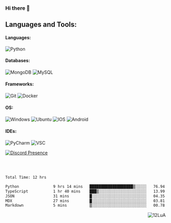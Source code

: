 ### Hi there 👋

## Languages and Tools:

#### Languages:

<p align="left">
  <img align="center" src="https://img.shields.io/badge/Python-14354C?style=for-the-badge&logo=python&logoColor=white" alt="Python" />
</p>

#### Databases:
 <p align="left">
  <img align="center" src="https://img.shields.io/badge/MongoDB-4EA94B?style=for-the-badge&logo=mongodb&logoColor=white" alt="MongoDB" />
  <img align="center" src="https://img.shields.io/badge/MySQL-00000F?style=for-the-badge&logo=mysql&logoColor=white" alt="MySQL" />
</p>

#### Frameworks:
<p align="left">
  <img align="center" src="https://img.shields.io/badge/Git-F05032?style=for-the-badge&logo=git&logoColor=white" alt="Git" />
  <img align="center" src="https://img.shields.io/badge/Docker-2CA5E0?style=for-the-badge&logo=docker&logoColor=white" alt="Docker" />
</p>

#### OS:
<p align="left">
  <img align="center" src="https://img.shields.io/badge/Windows-0078D6?style=for-the-badge&logo=windows&logoColor=white" alt="Windows" />
  <img align="center" src="https://img.shields.io/badge/Ubuntu-A81D33?style=for-the-badge&logo=ubuntu&logoColor=white" alt="Ubuntu" />
  <img align="center" src="https://img.shields.io/badge/iOS-000000?style=for-the-badge&logo=ios&logoColor=white" alt="IOS" />
  <img align="center" src="https://img.shields.io/badge/Android-3DDC84?style=for-the-badge&logo=android&logoColor=white" alt="Android" />
</p>  

#### IDEs:
<p align="left">
  <img align="center" src="https://img.shields.io/badge/PyCharm-000000.svg?&style=for-the-badge&logo=PyCharm&logoColor=white" alt="PyCharm" />
  <img align="center" src="https://img.shields.io/badge/Visual_Studio_Code-0078D4?style=for-the-badge&logo=visual%20studio%20code&logoColor=white" alt="VSC" />
</p>
<p>

[![Discord Presence](https://lanyard.cnrad.dev/api/602846728147959808)](https://discord.com/users/602846728147959808)
  
</p>

<br />
<br />

<!--START_SECTION:waka-->

```txt
Total Time: 12 hrs

Python               9 hrs 14 mins   ███████████████████▒░░░░░   76.94 %
TypeScript           1 hr 40 mins    ███▒░░░░░░░░░░░░░░░░░░░░░   13.99 %
JSON                 31 mins         █░░░░░░░░░░░░░░░░░░░░░░░░   04.35 %
MDX                  27 mins         █░░░░░░░░░░░░░░░░░░░░░░░░   03.81 %
Markdown             5 mins          ▒░░░░░░░░░░░░░░░░░░░░░░░░   00.78 %
```

<!--END_SECTION:waka-->

<p align="right">
  <img align="center" src="https://komarev.com/ghpvc/?username=12LuA&label=Profile%20views&color=0e75b6&style=flat" alt="12LuA"/>
</p>
